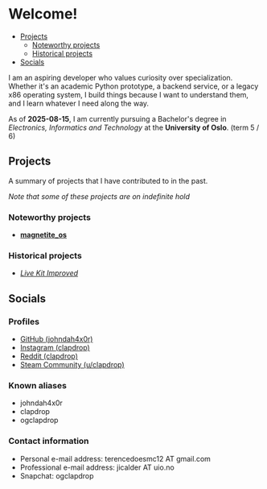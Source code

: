# Welcome!
- [Projects](#projects)
    - [Noteworthy projects](#lookatme)
    - [Historical projects](#histproj)
- [Socials](#socials)

I am an aspiring developer who values curiosity over 
specialization. Whether it's an academic Python prototype,
a backend service, or a legacy x86 operating system, I build
things because I want to understand them, and I learn whatever
I need along the way.

As of **2025-08-15**, I am currently pursuing a Bachelor's
degree in *Electronics, Informatics and Technology* at the
**University of Oslo**. (term 5 / 6)

## <a name="projects"></a> Projects
A summary of projects that I have contributed to in the past.

*Note that some of these projects are on indefinite hold*

### <a name="lookatme"></a> Noteworthy projects
- [**magnetite_os**](magnetite_os/)

### <a name="histproj"></a> Historical projects
- [*Live Kit Improved*](https://github.com/johndah4x0r/livekit-improved)


## <a name="socials"></a> Socials

### <a name="profiles"></a> Profiles
- [GitHub (johndah4x0r)](https://github.com/johndah4x0r/)
- [Instagram (clapdrop)](https://instagram.com/clapdrop)
- [Reddit (clapdrop)](https://reddit.com/u/clapdrop)
- [Steam Community (u/clapdrop)](https://steamcommunity.com/id/clapdrop)

### Known aliases
- johndah4x0r
- clapdrop
- ogclapdrop

### Contact information
- Personal e-mail address: terencedoesmc12 AT gmail.com
- Professional e-mail address: jicalder AT uio.no
- Snapchat: ogclapdrop
